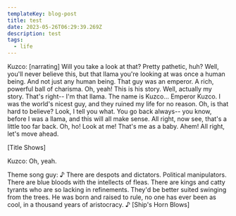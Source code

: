 ```yaml
---
templateKey: blog-post
title: test
date: 2023-05-26T06:29:39.269Z
description: test
tags:
  - life
---
```

Kuzco: \[narrating] Will you take a look at that? Pretty pathetic, huh? Well, you'll never believe this, but that llama you're looking at was once a human being. And not just any human being. That guy was an emperor. A rich, powerful ball of charisma. Oh, yeah! This is his story. Well, actually my story. That's right-- I'm that llama. The name is Kuzco... Emperor Kuzco. I was the world's nicest guy, and they ruined my life for no reason. Oh, is that hard to believe? Look, I tell you what. You go back always-- you know, before I was a llama, and this will all make sense. All right, now see, that's a little too far back. Oh, ho! Look at me! That's me as a baby. Ahem! All right, let's move ahead.


\[Title Shows]

Kuzco: Oh, yeah.


Theme song guy: ♪ There are despots and dictators. Political manipulators. There are blue bloods with the intellects of fleas. There are kings and catty tyrants who are so lacking in refinements. They'd be better suited swinging from the trees. He was born and raised to rule, no one has ever been as cool, in a thousand years of aristocracy. ♪
    \[Ship's Horn Blows]
